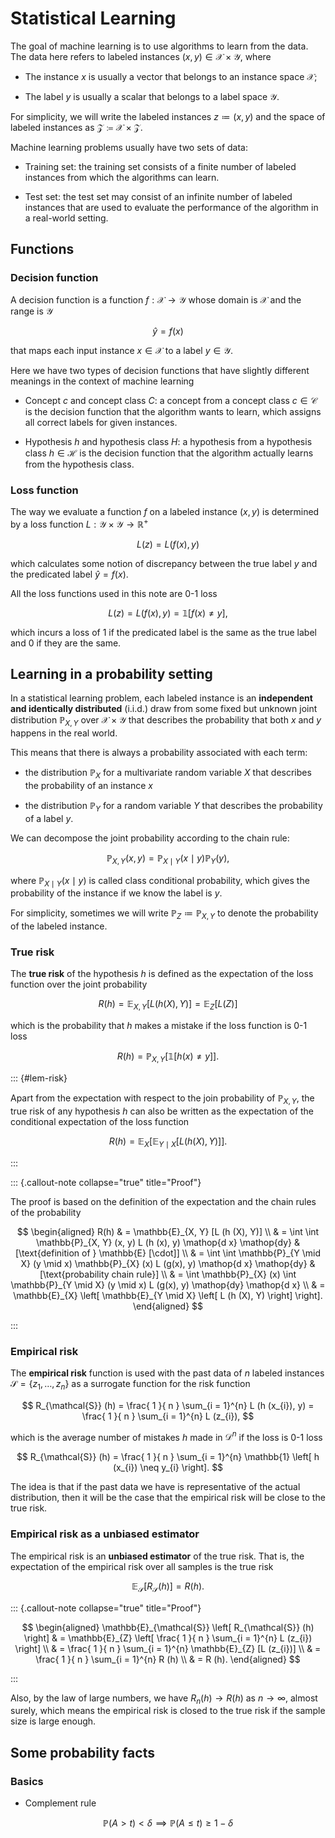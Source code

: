 # Statistical Learning


The goal of machine learning is to use algorithms to learn from the data.
The data here refers to labeled instances $(x, y) \in \mathcal{X} \times \mathcal{Y}$, 
where

- The instance $x$ is usually a vector that belongs to an instance space $\mathcal{X}$;

- The label $y$ is usually a scalar that belongs to a label space $\mathcal{Y}$. 

For simplicity, we will write the labeled instances $z \coloneqq (x, y)$ and the space of labeled instances as $\mathcal{Z} \coloneqq \mathcal{X} \times \mathcal{Z}$.

Machine learning problems usually have two sets of data:

- Training set: the training set consists of a finite number of labeled instances from which the algorithms can learn. 

- Test set: the test set may consist of an infinite number of labeled instances that are used to evaluate the performance of the algorithm in a real-world setting. 

## Functions

### Decision function

A decision function is a function $f: \mathcal{X} \to \mathcal{Y}$ whose domain is $\mathcal{X}$ and the range is $\mathcal{Y}$ 

$$
\hat{y} = f (x)
$$

that maps each input instance $x \in \mathcal{X}$ to a label $y \in \mathcal{Y}$. 

Here we have two types of decision functions that have slightly different meanings in the context of machine learning

- Concept $c$ and concept class $C$: a concept from a concept class $c \in \mathcal{C}$ is the decision function that the algorithm wants to learn, which assigns all correct labels for given instances.

- Hypothesis $h$ and hypothesis class $H$: a hypothesis from a hypothesis class $h \in \mathcal{H}$ is the decision function that the algorithm actually learns from the hypothesis class. 

### Loss function

The way we evaluate a function $f$ on a labeled instance $(x, y)$ is determined by a loss function $L: \mathcal{Y} \times \mathcal{Y} \to \mathbb{R}^{+}$ 

$$
L (z) = L (f (x), y)
$$

which calculates some notion of discrepancy between the true label $y$ and the predicated label $\hat{y} = f (x)$. 

All the loss functions used in this note are 0-1 loss 

$$
L (z) = L (f (x), y) = \mathbb{1} \left[
    f (x) \neq y
\right],
$$

which incurs a loss of 1 if the predicated label is the same as the true label and 0 if they are the same.

## Learning in a probability setting

In a statistical learning problem, 
each labeled instance is an **independent and identically distributed** (i.i.d.) draw from some fixed but unknown joint distribution $\mathbb{P}_{X, Y}$ over $\mathcal{X} \times \mathcal{Y}$ that describes the probability that both $x$ and $y$ happens in the real world.

This means that there is always a probability associated with each term:

- the distribution $\mathbb{P}_{X}$ for a multivariate random variable $X$ that describes the probability of an instance $x$

- the distribution $\mathbb{P}_{Y}$ for a random variable $Y$ that describes the probability of a label $y$.

We can decompose the joint probability according to the chain rule:

$$ 
\mathbb{P}_{X, Y}(x, y) = \mathbb{P}_{X \mid Y}(x \mid y) \mathbb{P}_{Y}(y), 
$$

where $\mathbb{P}_{X \mid Y}(x \mid y)$ is called class conditional probability, which gives the probability of the instance if we know the label is $y$.

For simplicity, sometimes we will write $\mathbb{P}_{Z} \coloneqq \mathbb{P}_{X, Y}$ to denote the probability of the labeled instance. 

### True risk

The **true risk** of the hypothesis $h$ is defined as the expectation of the loss function over the joint probability

$$
R (h) =  \mathbb{E}_{X, Y} [L (h (X), Y)] = \mathbb{E}_{Z} [L (Z)] 
$$

which is the probability that $h$ makes a mistake if the loss function is 0-1 loss

$$
R (h) = \mathbb{P}_{X, Y} \left[
    \mathbb{1} \left[
        h (x) \neq y
    \right]
\right].
$$


::: {#lem-risk}

Apart from the expectation with respect to the join probability of $\mathbb{P}_{X, Y}$, 
the true risk of any hypothesis $h$ can also be written as the expectation of the conditional expectation of the loss function

$$
R(h) = \mathbb{E}_{X} \left[
    \mathbb{E}_{Y \mid X} \left[
        L (h (X), Y)
    \right]
\right].
$$

:::

::: {.callout-note collapse="true" title="Proof"}

The proof is based on the definition of the expectation and the chain rules of the probability 

$$
\begin{aligned}
R(h) 
& = \mathbb{E}_{X, Y} [L (h (X), Y)]
\\
& = \int \int \mathbb{P}_{X, Y} (x, y) L (h (x), y) \mathop{d x} \mathop{dy}
& [\text{definition of } \mathbb{E} [\cdot]]
\\
& = \int \int \mathbb{P}_{Y \mid X} (y \mid x) \mathbb{P}_{X} (x) L (g(x), y) \mathop{d x} \mathop{dy}
& [\text{probability chain rule}]
\\
& = \int \mathbb{P}_{X} (x) \int \mathbb{P}_{Y \mid X} (y \mid x) L (g(x), y) \mathop{dy} \mathop{d x}
\\
& = \mathbb{E}_{X} \left[
    \mathbb{E}_{Y \mid X} \left[
        L (h (X), Y)
    \right]
\right].
\end{aligned}
$$

:::

### Empirical risk

The **empirical risk** function is used with the past data of $n$ labeled instances $\mathcal{S} = \{ z_{1}, \dots, z_{n} \}$ as a surrogate function for the risk function

$$
R_{\mathcal{S}} (h) = \frac{ 1 }{ n } \sum_{i = 1}^{n} L (h (x_{i}), y) = \frac{ 1 }{ n } \sum_{i = 1}^{n} L (z_{i}),
$$

which is the average number of mistakes $h$ made in $\mathcal{D}^{n}$ if the loss is 0-1 loss

$$
R_{\mathcal{S}} (h) = \frac{ 1 }{ n } \sum_{i = 1}^{n} \mathbb{1} \left[
    h (x_{i}) \neq y_{i}
\right].
$$

The idea is that if the past data we have is representative of the actual distribution, 
then it will be the case that the empirical risk will be close to the true risk.

### Empirical risk as a unbiased estimator

The empirical risk is an **unbiased estimator** of the true risk. 
That is, the expectation of the empirical risk over all samples is the true risk

$$
\mathbb{E}_{\mathcal{S}} \left[
    R_{\mathcal{S}} (h)
\right] = R (h).
$$

::: {.callout-note collapse="true" title="Proof"}

$$
\begin{aligned}
\mathbb{E}_{\mathcal{S}} \left[
    R_{\mathcal{S}} (h)
\right] 
& = \mathbb{E}_{Z} \left[
    \frac{ 1 }{ n } \sum_{i = 1}^{n} L (z_{i})
\right]
\\
& = \frac{ 1 }{ n } \sum_{i = 1}^{n} \mathbb{E}_{Z} [L (z_{i})]
\\
& = \frac{ 1 }{ n } \sum_{i = 1}^{n} R (h)
\\
& = R (h).
\end{aligned}
$$

:::

Also, by the law of large numbers, we have $R_{n} (h) \to R(h)$ as $n \to \infty$, almost surely, 
which means the empirical risk is closed to the true risk if the sample size is large enough.

## Some probability facts

### Basics

- Complement rule

$$
\mathbb{P} (A > t) < \delta \implies \mathbb{P} (A \leq t) \geq 1 - \delta
$$